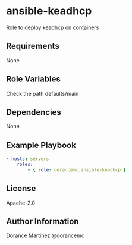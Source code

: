 ansible-keadhcp
===============

Role to deploy keadhcp on containers

Requirements
------------

None

Role Variables
--------------

Check the path defaults/main 

Dependencies
------------

None

Example Playbook
----------------

```yaml
- hosts: servers
    roles:
        - { role: dorancemc.ansible-keadhcp }
```

License
-------

Apache-2.0

Author Information
------------------

Dorance Martinez @dorancemc